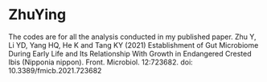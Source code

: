 # ZhuYing
The codes are for all the analysis conducted in my published paper. 
Zhu Y, Li YD, Yang HQ, He K and Tang KY (2021) Establishment of Gut Microbiome During Early Life and Its Relationship With Growth in Endangered Crested Ibis (Nipponia nippon). Front. Microbiol. 12:723682. doi: 10.3389/fmicb.2021.723682
